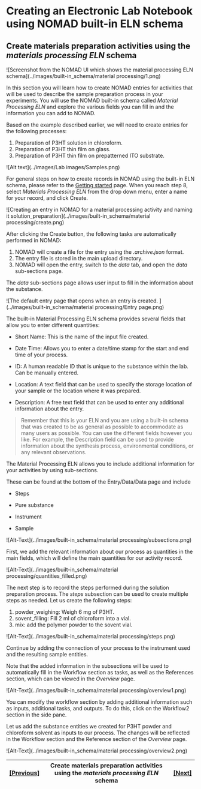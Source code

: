 # Creating an Electronic Lab Notebook using NOMAD built-in ELN schema

## **Create materials preparation activities using the *materials processing ELN* schema**

![Screenshot from the NOMAD UI which shows the material processing ELN schema](../images/built-in_schema/material processing/1.png)

In this section you will learn how to create NOMAD entries for activities that will be used to describe the sample preparation process in your experiments. You will use the NOMAD built-in schema called *Material Processing ELN* and explore the various fields you can fill in and the information you can add to NOMAD.

Based on the example described earlier, we will need to create entries for the following processes:
1. Preparation of P3HT solution in chloroform.
2. Preparation of P3HT thin film on glass.
3. Preparation of P3HT thin film on prepatterned ITO substrate.

![Alt text](../images/Lab images/Samples.png)

For general steps on how to create records in NOMAD using the built-in ELN schema, please refer to the [Getting started](5A_0_Getting_started.md) page. When you reach step 8, select *Materials Processing ELN* from the drop down menu, enter a name for your record, and click Create. 

![Creating an entry in NOMAD for a material processing activity and naming it solution_preparation](../images/built-in_schema/material processing/create.png)

After clicking the Create button, the following tasks are automatically performed in NOMAD:
1. NOMAD will create a file for the entry using the *.archive.json* format.
2. The entry file is stored in the main upload directory. 
3. NOMAD will open the entry, switch to the *data* tab, and open the *data* sub-sections page. 

The *data* sub-sections page allows user input to fill in the information about the substance. 

![The default entry page that opens when an entry is created. ](../images/built-in_schema/material processing/Entry page.png)

The built-in Material Processing ELN schema provides several fields that allow you to enter different quantities: 
* Short Name: This is the name of the input file created.
* Date Time: Allows you to enter a date/time stamp for the start and end time of your process. 

* ID: A human readable ID that is unique to the substance within the lab. 
Can be manually entered.

* Location: A text field that can be used to specify the storage location of your sample or the location where it was prepared. 

* Description: A free text field that can be used to enter any additional information about the entry. 

> Remember that this is your ELN and you are using a built-in schema that was created to be as general as possible to accommodate as many users as possible. You can use the different fields however you like. For example, the Description field can be used to provide information about the synthesis process, environmental conditions, or any relevant observations. 

The Material Processing ELN allows you to include additional information for your activities by using sub-sections. 

These can be found at the bottom of the Entry/Data/Data page and include

* Steps

* Pure substance

* Instrument

* Sample


![Alt-Text](../images/built-in_schema/material processing/subsections.png)

First, we add the relevant information about our process as quantities in the main fields, which will define the main quantities for our activity record.

![Alt-Text](../images/built-in_schema/material processing/quantities_filled.png)

The next step is to record the steps performed during the solution preparation process.
The *steps* subsection can be used to create multiple steps as needed. 
Let us create the following steps:
1. powder_weighing: Weigh 6 mg of P3HT.
2. sovent_filling: Fill 2 ml of chloroform into a vial.
3. mix: add the polymer powder to the sovent vial. 

![Alt-Text](../images/built-in_schema/material processing/steps.png)


Continue by adding the connection of your process to the instrument used and the resulting sample entities.

Note that the added information in the subsections will be used to automatically fill in the Workflow section as tasks, as well as the References section, which can be viewed in the *Overview* page.

![Alt-Text](../images/built-in_schema/material processing/overview1.png)

You can modify the workflow section by adding additional information such as inputs, additional tasks, and outputs. 
To do this, click on the Workflow2 section in the side pane. 

Let us add the substance entities we created for P3HT powder and chloroform solvent as inputs to our process.
The changes will be reflected in the Workflow section and the Reference section of the *Overview* page.

![Alt-Text](../images/built-in_schema/material processing/overview2.png)

| [[Previous]](5C_0_Creating_activities.md) |   Create materials preparation activities using the *materials processing ELN* schema| [[Next]](5C_2_Measurement_activity.md)
|------------|-----------|-------|
